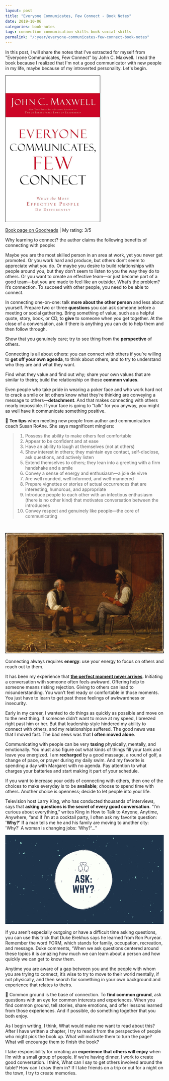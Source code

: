 ```yaml
---
layout: post
title: "Everyone Communicates, Few Connect - Book Notes"
date: 2019-10-06
categories: book-notes 
tags: connection communication-skills book social-skills
permalink: "/:year/everyone-communicates-few-connect-book-notes"
---
```




In this post, I will share the notes that I've extracted for myself from "Everyone Communicates, Few Connect" by John C. Maxwell. I read the book because I realized that I'm not a good communicator with new people in my life, maybe because of my introverted personality. Let's begin.

<img src="/assets/images/2019/every-comm-1.jpg" width="300" style="border:1px solid #333333">

[Book page on Goodreads](https://www.goodreads.com/book/show/29372448-everyone-communicates-few-connect) | My rating: 3/5

Why learning to connect? the author claims the following benefits of connecting with people:

Maybe you are the most skilled person in an area at work, yet you never get promoted. Or you work hard and produce, but others don’t seem to appreciate what you do. Or maybe you desire to build relationships with people around you, but they don’t seem to listen to you the way they do to others. Or you want to create an effective team—or just become part of a good team—but you are made to feel like an outsider. What’s the problem? It’s connection. To succeed with other people, you need to be able to connect.

In connecting one-on-one: talk **more about the other person** and less about yourself. Prepare two or three **questions** you can ask someone before a meeting or social gathering. Bring something of value, such as a helpful quote, story, book, or CD, to **give** to someone when you get together. At the close of a conversation, ask if there is anything you can do to help them and then follow through.

Show that you genuinely care; try to see thing from the **perspective** of others.

Connecting is all about others: you can connect with others if you’re willing to **get off your own agenda**, to think about others, and to try to understand who they are and what they want.

Find what they value and find out why; share your own values that are similar to theirs; build the relationship on these **common values**.

Even people who take pride in wearing a poker face and who work hard not to crack a smile or let others know what they’re thinking are conveying a message to others—**detachment**. And that makes connecting with others nearly impossible. If your face is going to “talk” for you anyway, you might as well have it communicate something positive.

🌟 **Ten tips** when meeting new people from author and communication coach Susan RoAne. She says magnificent minglers:

> 1. Possess the ability to make others feel comfortable
> 2. Appear to be confident and at ease
> 3. Have an ability to laugh at themselves (not at others)
> 4. Show interest in others; they maintain eye contact, self-disclose, ask questions, and actively listen
> 5. Extend themselves to others; they lean into a greeting with a firm handshake and a smile
> 6. Convey a sense of energy and enthusiasm—a joie de vivre
> 7. Are well rounded, well informed, and well-mannered
> 8. Prepare vignettes or stories of actual occurrences that are interesting, humorous, and appropriate
> 9. Introduce people to each other with an infectious enthusiasm (there is no other kind) that motivates conversation between the introducees
> 10. Convey respect and genuinely like people—the core of communicating

<br />

![ Talking It Over by Enoch Wood Perry, 1872](/assets/images/2019/every-comm-2.jpg)

Connecting always requires **energy**: use your energy to focus on others and reach out to them.

It has been my experience that **<u>the perfect moment never arrives</u>**. Initiating a conversation with someone often feels awkward. Offering help to someone means risking rejection. Giving to others can lead to misunderstanding. You won’t feel ready or comfortable in those moments. You just have to learn to get past those feelings of awkwardness or insecurity.

Early in my career, I wanted to do things as quickly as possible and move on to the next thing. If someone didn’t want to move at my speed, I breezed right past him or her. But that leadership style hindered my ability to connect with others, and my relationships suffered. The good news was that I moved fast. The bad news was that **I often moved alone**.

Communicating with people can be very **taxing** physically, mentally, and emotionally. You must also figure out what kinds of things fill your tank and leave you energized. I am **recharged** by a good massage, a round of golf, a change of pace, or prayer during my daily swim. And my favorite is spending a day with Margaret with no agenda. Pay attention to what charges your batteries and start making it part of your schedule.

If you want to increase your odds of connecting with others, then one of the choices to make everyday is to be **available**; choose to spend time with others. Another choice is openness; decide to let people into your life.

Television host Larry King, who has conducted thousands of interviews, says that **asking questions is the secret of every good conversation**. “I’m curious about everything,” writes King in How to Talk to Anyone, Anytime, Anywhere, “and if I’m at a cocktail party, I often ask my favorite question: '**Why?**' If a man tells me he and his family are moving to another city: 'Why?' A woman is changing jobs: 'Why?'..."

![](/assets/images/2019/every-comm-3.png)

If you aren’t especially outgoing or have a difficult time asking questions, you can use this trick that Duke Brekhus says he learned from Ron Puryear. Remember the word FORM, which stands for family, occupation, recreation, and message. Duke comments, “When we ask questions centered around these topics it is amazing how much we can learn about a person and how quickly we can get to know them.

Anytime you are aware of a gap between you and the people with whom you are trying to connect, it’s wise to try to move to their world mentally, if not physically, and then search for something in your own background and experience that relates to theirs.

🌟 Common ground is the base of connection. To **find common ground**, ask questions with an eye for common interests and experiences. When you find common ground, tell stories, share emotions, and offer lessons learned from those experiences. And if possible, do something together that you both enjoy.

As I begin writing, I think, What would make me want to read about this? After I have written a chapter, I try to read it from the perspective of people who might pick the book up. What will motivate them to turn the page? What will encourage them to finish the book?

I take responsibility for creating an **experience that others will enjoy** when I’m with a small group of people. If we’re having dinner, I work to create good conversation. I think, What can I say to get others involved around the table? How can I draw them in? If I take friends on a trip or out for a night on the town, I try to create memories.
